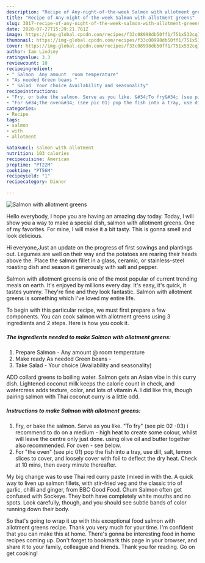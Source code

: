 ```yaml
---
description: "Recipe of Any-night-of-the-week Salmon with allotment greens"
title: "Recipe of Any-night-of-the-week Salmon with allotment greens"
slug: 3017-recipe-of-any-night-of-the-week-salmon-with-allotment-greens
date: 2020-07-27T15:29:21.761Z
image: https://img-global.cpcdn.com/recipes/f33c08998db50ff1/751x532cq70/salmon-with-allotment-greens-recipe-main-photo.jpg
thumbnail: https://img-global.cpcdn.com/recipes/f33c08998db50ff1/751x532cq70/salmon-with-allotment-greens-recipe-main-photo.jpg
cover: https://img-global.cpcdn.com/recipes/f33c08998db50ff1/751x532cq70/salmon-with-allotment-greens-recipe-main-photo.jpg
author: Ian Lindsey
ratingvalue: 3.3
reviewcount: 10
recipeingredient:
- " Salmon  Any amount  room temperature"
- "As needed Green beans "
- " Salad  Your choice Availability and seasonality"
recipeinstructions:
- "Fry, or bake the salmon. Serve as you like. &#34;To fry&#34; (see pic 02 -03) i recommend to do on a medium - high heat to create some colour, whilst will leave the centre only just done. using olive oil and butter together also recommended. For oven - see below."
- "For &#34;the oven&#34; (see pic 01) pop the fish into a tray, use dill, salt, lemon slices to cover, and loosely cover with foil to deflect the dry heat. Check at 10 mins, then every minute thereafter."
categories:
- Recipe
tags:
- salmon
- with
- allotment

katakunci: salmon with allotment 
nutrition: 103 calories
recipecuisine: American
preptime: "PT22M"
cooktime: "PT56M"
recipeyield: "1"
recipecategory: Dinner

---
```



![Salmon with allotment greens](https://img-global.cpcdn.com/recipes/f33c08998db50ff1/751x532cq70/salmon-with-allotment-greens-recipe-main-photo.jpg)

Hello everybody, I hope you are having an amazing day today. Today, I will show you a way to make a special dish, salmon with allotment greens. One of my favorites. For mine, I will make it a bit tasty. This is gonna smell and look delicious.

Hi everyone,Just an update on the progress of first sowings and plantings out. Legumes are well on their way and the potatoes are rearing their heads above the. Place the salmon fillet in a glass, ceramic, or stainless-steel roasting dish and season it generously with salt and pepper.

Salmon with allotment greens is one of the most popular of current trending meals on earth. It's enjoyed by millions every day. It's easy, it's quick, it tastes yummy. They're fine and they look fantastic. Salmon with allotment greens is something which I've loved my entire life.


To begin with this particular recipe, we must first prepare a few components. You can cook salmon with allotment greens using 3 ingredients and 2 steps. Here is how you cook it.

<!--inarticleads1-->

##### The ingredients needed to make Salmon with allotment greens:

1. Prepare  Salmon - Any amount @ room temperature
1. Make ready As needed Green beans -
1. Take  Salad - Your choice (Availability and seasonality)


ADD collard greens to boiling water. Salmon gets an Asian vibe in this curry dish. Lightened coconut milk keeps the calorie count in check, and watercress adds texture, color, and lots of vitamin A. I did like this, though pairing salmon with Thai coconut curry is a little odd. 

<!--inarticleads2-->

##### Instructions to make Salmon with allotment greens:

1. Fry, or bake the salmon. Serve as you like. &#34;To fry&#34; (see pic 02 -03) i recommend to do on a medium - high heat to create some colour, whilst will leave the centre only just done. using olive oil and butter together also recommended. For oven - see below.
1. For &#34;the oven&#34; (see pic 01) pop the fish into a tray, use dill, salt, lemon slices to cover, and loosely cover with foil to deflect the dry heat. Check at 10 mins, then every minute thereafter.


My big change was to use Thai red curry paste (mixed in with the. A quick way to liven up salmon fillets, with stir-fried veg and the classic trio of garlic, chilli and ginger, from BBC Good Food. Chum Salmon often get confused with Sockeye. They both have completely white mouths and no spots. Look carefully, though, and you should see subtle bands of color running down their body. 

So that's going to wrap it up with this exceptional food salmon with allotment greens recipe. Thank you very much for your time. I'm confident that you can make this at home. There's gonna be interesting food in home recipes coming up. Don't forget to bookmark this page in your browser, and share it to your family, colleague and friends. Thank you for reading. Go on get cooking!
